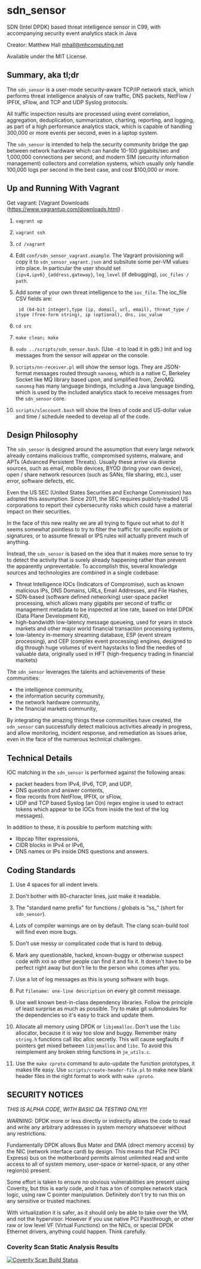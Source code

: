 # sdn_sensor #

SDN (Intel DPDK) based threat intelligence sensor in C99,
with accompanying security event analytics stack in Java

Creator: Matthew Hall <mhall@mhcomputing.net>

Available under the MIT License.

## Summary, aka tl;dr ##

The `sdn_sensor` is a user-mode security-aware TCP/IP network stack, which 
performs threat intelligence analysis of raw traffic, DNS packets, NetFlow / 
IPFIX, sFlow, and TCP and UDP Syslog protocols.

All traffic inspection results are processed using event correlation, 
aggregation, deduplication, summarization, charting, reporting, and logging, 
as part of a high performance analytics stack, which is capable of handling 
300,000 or more events per second, even in a laptop system.

The `sdn_sensor` is intended to help the security community bridge the gap 
between network hardware which can handle 10-100 gigabits/sec and 1,000,000 
connections per second, and modern SIM (security information management) 
collectors and correlation systems, which usually only handle 100,000 logs per 
second in the best case, and cost $100,000 or more.

## Up and Running With Vagrant ##

Get vagrant: [Vagrant Downloads (https://www.vagrantup.com/downloads.html) .

1. `vagrant up`
2. `vagrant ssh`
3. `cd /vagrant`
4. Edit `conf/sdn_sensor_vagrant.example`. The Vagrant provisioning will copy 
it to `sdn_sensor_vagrant.json` and subsitute some per-VM values into place. 
In particular the user should set `{ipv4,ipv6}_{address,gateway}`, `log_level` 
(if debugging), `ioc_files / path`.
5. Add some of your own threat intelligence to the `ioc_file`. The ioc_file 
   CSV fields are:

        id (64-bit integer),type (ip, domail, url, email), threat_type / itype (free-form string), ip (optional), dns, ioc_value
6. `cd src`
7. `make clean; make`
8. `sudo ../scripts/sdn_sensor.bash`. (Use `-d` to load it in gdb.) Init
   and log messages from the sensor will appear on the console.
9. `scripts/nn-receiver.pl` will show the sensor logs. They are JSON-format
   messages routed through `nanomsg`, which is a native C, Berkeley Socket 
   like MQ library based upon, and simplified from, ZeroMQ. `nanomsg` has many 
   language bindings, including a Java language binding, which is used by
   the included analytics stack to receive messages from the `sdn_sensor` core.
10. `scripts/sloccount.bash` will show the lines of code and US-dollar value 
   and time / schedule needed to develop all of the code.

## Design Philosophy ##

The `sdn_sensor` is designed around the assumption that every large network 
already contains malicious traffic, compromised systems, malware, and APTs 
(Advanced Persistent Threats). Usually these arrive via diverse sources, such 
as email, mobile devices, BYOD (bring your own device), open / share network 
resources (such as SANs, file sharing, etc.), user error, software defects, 
etc.

Even the US SEC (United States Securities and Exchange Commission) has adopted 
this assumption. Since 2011, the SEC requires publicly-traded US corporations 
to report their cybersecurity risks which could have a material impact on 
their securities.

In the face of this new reality we are all trying to figure out what to do! It 
seems somewhat pointless to try to filter the traffic for specific exploits or 
signatures, or to assume firewall or IPS rules will actually prevent much of 
anything.

Instead, the `sdn_sensor` is based on the idea that it makes more sense to try 
to detect the activity that is surely already happening rather than prevent 
the apparently unpreventable. To accomplish this, several knowledge sources 
and technologies are combined in a single codebase:

* Threat Intelligence IOCs (Indicators of Compromise), such as known malicious 
  IPs, DNS Domains, URLs, Email Addresses, and File Hashes,
* SDN-based (software defined networking) user-space packet processing, which 
  allows many gigabits per second of traffic or management metadata to be 
  inspected at line rate, based on Intel DPDK (Data Plane Development Kit),
* high-bandwidth low-latency message queueing, used for years in stock markets 
  and other major world financial transaction processing systems,
* low-latency in-memory streaming database, ESP (event stream processing), and 
  CEP (complex event processing) engines, designed to dig through huge volumes 
  of event haystacks to find the needles of valuable data, originally used in 
  HFT (high-frequency trading in financial markets)

The `sdn_sensor` leverages the talents and achievements of these communities:

* the intelligence community,
* the information security community,
* the network hardware community,
* the financial markets community,

By integrating the amazing things these communities have created, the 
`sdn_sensor` can successfully detect malicious activities already in progress, 
and allow monitoring, incident response, and remediation as issues arise, even 
in the face of the numerous technical challenges.

## Technical Details ##

IOC matching in the `sdn_sensor` is performed against the following areas:

* packet headers from IPv4, IPv6, TCP, and UDP,
* DNS question and answer contents,
* flow records from NetFlow, IPFIX, or sFlow,
* UDP and TCP based Syslog (an O(n) regex engine is used to extract tokens 
  which appear to be IOCs from inside the text of the log messages).

In addition to these, it is possible to perform matching with:
* libpcap filter expressions,
* CIDR blocks in IPv4 or IPv6,
* DNS names or IPs inside DNS questions and answers.

## Coding Standards ##

1. Use 4 spaces for all indent levels.

2. Don't bother with 80-character lines, just make it readable.

3. The "standard name prefix" for functions / globals is "ss_" (short for 
   `sdn_sensor`).

4. Lots of compiler warnings are on by default. The clang scan-build tool will 
   find even more bugs.

5. Don't use messy or complicated code that is hard to debug.

6. Mark any questionable, hacked, known-buggy or otherwise suspect code with 
   `XXX` so other people can find it and fix it. It doesn't have to be perfect 
   right away but don't lie to the person who comes after you.

7. Use a lot of log messages as this is young software with bugs.

8. Put `filename: one-line description` on every git commit message.

9. Use well known best-in-class dependency libraries. Follow the principle of 
   least surprise as much as possible. Try to make git submodules for the 
   dependencies so it's easy to track and update them.

10. Allocate all memory using DPDK or `libjemalloc`. Don't use the `libc` 
    allocator, because it is way too slow and buggy. Remember many `string.h` 
    functions call libc alloc secretly. This will cause segfaults if pointers get 
    mixed between `libjemalloc` and `libc`. To avoid this reimplement any broken 
    string functions in `je_utils.c`.

11. Use the `make cproto` command to auto-update the function prototypes, it 
    makes life easy. Use `scripts/create-header-file.pl` to make new blank header 
    files in the right format to work with `make cproto`.

## SECURITY NOTICES ##

*THIS IS ALPHA CODE, WITH BASIC QA TESTING ONLY!!!*

*WARNING*: DPDK more or less directly or indirectly allows the code to read 
and write any arbitrary addresses in system memory whatsoever without any 
restrictions.

Fundamentally DPDK allows Bus Mater and DMA (direct memory access) by the NIC 
(network interface card) by design. This means that PCIe (PCI Express) bus on 
the motherboard permits almost unlimited read and write access to all of 
system memory, user-space or kernel-space, or any other region(s) present.

Some effort is taken to ensure no obvious vulnerabilities are present using 
Coverity, but this is early code, and it has a ton of complex network stack 
logic, using raw C pointer manipulation. Definitely don't try to run this on 
any sensitive or trusted machines.

With virtualization it is safer, as it should only be able to take over the 
VM, and not the hypervisor. However if you use native PCI Passthrough, or 
other raw or low level VF (Virtual Functions) on the NICs, or special DPDK 
Ethernet drivers, anything could happen. Think carefully.

### Coverity Scan Static Analysis Results ###

<a href="https://scan.coverity.com/projects/2908">
<img src="https://scan.coverity.com/projects/2908/badge.svg"
     alt="Coverity Scan Build Status" />
</a>
